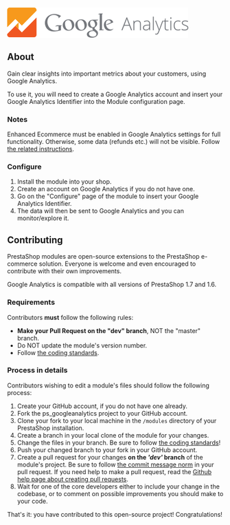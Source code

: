 ![alt tag](views/img/ga_logo.png)

## About

Gain clear insights into important metrics about your customers, using Google Analytics.

To use it, you will need to create a Google Analytics account and insert your Google Analytics Identifier into the Module configuration page.

### Notes

Enhanced Ecommerce must be enabled in Google Analytics settings for full functionality. Otherwise, some data (refunds etc.) will not be visible. Follow [the related instructions][4].

### Configure

1. Install the module into your shop.
2. Create an account on Google Analytics if you do not have one.
3. Go on the "Configure" page of the module to insert your Google Analytics Identifier.
4. The data will then be sent to Google Analytics and you can monitor/explore it.

## Contributing

PrestaShop modules are open-source extensions to the PrestaShop e-commerce solution. Everyone is welcome and even encouraged to contribute with their own improvements.

Google Analytics is compatible with all versions of PrestaShop 1.7 and 1.6.

### Requirements

Contributors **must** follow the following rules:

* **Make your Pull Request on the "dev" branch**, NOT the "master" branch.
* Do NOT update the module's version number.
* Follow [the coding standards][1].

### Process in details

Contributors wishing to edit a module's files should follow the following process:

1. Create your GitHub account, if you do not have one already.
2. Fork the ps_googleanalytics project to your GitHub account.
3. Clone your fork to your local machine in the ```/modules``` directory of your PrestaShop installation.
4. Create a branch in your local clone of the module for your changes.
5. Change the files in your branch. Be sure to follow [the coding standards][1]!
6. Push your changed branch to your fork in your GitHub account.
7. Create a pull request for your changes **on the _'dev'_ branch** of the module's project. Be sure to follow [the commit message norm][2] in your pull request. If you need help to make a pull request, read the [Github help page about creating pull requests][3].
8. Wait for one of the core developers either to include your change in the codebase, or to comment on possible improvements you should make to your code.

That's it: you have contributed to this open-source project! Congratulations!

[1]: http://doc.prestashop.com/display/PS16/Coding+Standards
[2]: http://doc.prestashop.com/display/PS16/How+to+write+a+commit+message
[3]: https://help.github.com/articles/using-pull-requests
[4]: https://support.google.com/analytics/answer/6032539


